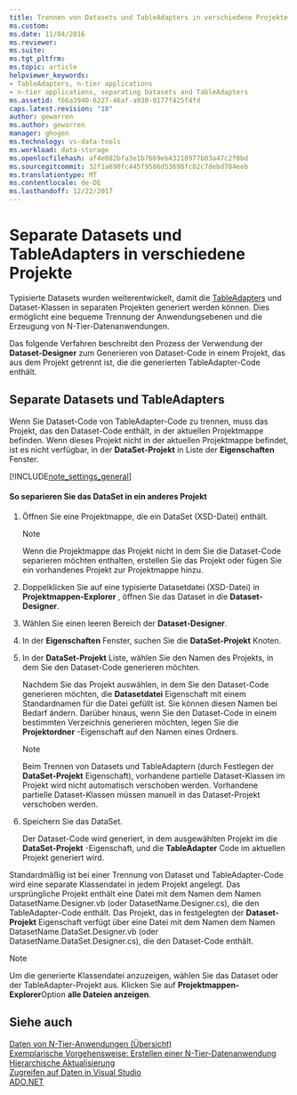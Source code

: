 ```yaml
---
title: Trennen von Datasets und TableAdapters in verschiedene Projekte | Microsoft Docs
ms.custom: 
ms.date: 11/04/2016
ms.reviewer: 
ms.suite: 
ms.tgt_pltfrm: 
ms.topic: article
helpviewer_keywords:
- TableAdapters, n-tier applications
- n-tier applications, separating Datasets and TableAdapters
ms.assetid: f66a3940-6227-46af-a930-9177f425f4fd
caps.latest.revision: "18"
author: gewarren
ms.author: gewarren
manager: ghogen
ms.technology: vs-data-tools
ms.workload: data-storage
ms.openlocfilehash: af4e082bfa3e1b7669eb43218977b03a47c2f0bd
ms.sourcegitcommit: 32f1a690fc445f9586d53698fc82c7debd784eeb
ms.translationtype: MT
ms.contentlocale: de-DE
ms.lasthandoff: 12/22/2017
---
```

# <a name="separate-datasets-and-tableadapters-into-different-projects"></a>Separate Datasets und TableAdapters in verschiedene Projekte
Typisierte Datasets wurden weiterentwickelt, damit die [TableAdapters](create-and-configure-tableadapters.md) und Dataset-Klassen in separaten Projekten generiert werden können. Dies ermöglicht eine bequeme Trennung der Anwendungsebenen und die Erzeugung von N-Tier-Datenanwendungen.  
  
Das folgende Verfahren beschreibt den Prozess der Verwendung der **Dataset-Designer** zum Generieren von Dataset-Code in einem Projekt, das aus dem Projekt getrennt ist, die die generierten TableAdapter-Code enthält.  
  
## <a name="separate-datasets-and-tableadapters"></a>Separate Datasets und TableAdapters  
Wenn Sie Dataset-Code von TableAdapter-Code zu trennen, muss das Projekt, das den Dataset-Code enthält, in der aktuellen Projektmappe befinden. Wenn dieses Projekt nicht in der aktuellen Projektmappe befindet, ist es nicht verfügbar, in der **DataSet-Projekt** in Liste der **Eigenschaften** Fenster.  
  
[!INCLUDE[note_settings_general](../data-tools/includes/note_settings_general_md.md)]  
  
#### <a name="to-separate-the-dataset-into-a-different-project"></a>So separieren Sie das DataSet in ein anderes Projekt  
  
1.  Öffnen Sie eine Projektmappe, die ein DataSet (XSD-Datei) enthält.  
  
    > [!NOTE]
    >  Wenn die Projektmappe das Projekt nicht in dem Sie die Dataset-Code separieren möchten enthalten, erstellen Sie das Projekt oder fügen Sie ein vorhandenes Projekt zur Projektmappe hinzu.  
  
2.  Doppelklicken Sie auf eine typisierte Datasetdatei (XSD-Datei) in **Projektmappen-Explorer** , öffnen Sie das Dataset in die **Dataset-Designer**.  
  
3.  Wählen Sie einen leeren Bereich der **Dataset-Designer**.  
  
4.  In der **Eigenschaften** Fenster, suchen Sie die **DataSet-Projekt** Knoten.  
  
5.  In der **DataSet-Projekt** Liste, wählen Sie den Namen des Projekts, in dem Sie den Dataset-Code generieren möchten.  
  
     Nachdem Sie das Projekt auswählen, in dem Sie den Dataset-Code generieren möchten, die **Datasetdatei** Eigenschaft mit einem Standardnamen für die Datei gefüllt ist. Sie können diesen Namen bei Bedarf ändern. Darüber hinaus, wenn Sie den Dataset-Code in einem bestimmten Verzeichnis generieren möchten, legen Sie die **Projektordner** -Eigenschaft auf den Namen eines Ordners.  
  
    > [!NOTE]
    >  Beim Trennen von Datasets und TableAdaptern (durch Festlegen der **DataSet-Projekt** Eigenschaft), vorhandene partielle Dataset-Klassen im Projekt wird nicht automatisch verschoben werden. Vorhandene partielle Dataset-Klassen müssen manuell in das Dataset-Projekt verschoben werden.  
  
6.  Speichern Sie das DataSet.  
  
     Der Dataset-Code wird generiert, in dem ausgewählten Projekt im die **DataSet-Projekt** -Eigenschaft, und die **TableAdapter** Code im aktuellen Projekt generiert wird.  
  
Standardmäßig ist bei einer Trennung von Dataset und TableAdapter-Code wird eine separate Klassendatei in jedem Projekt angelegt. Das ursprüngliche Projekt enthält eine Datei mit dem Namen dem Namen DatasetName.Designer.vb (oder DatasetName.Designer.cs), die den TableAdapter-Code enthält. Das Projekt, das in festgelegten der **Dataset-Projekt** Eigenschaft verfügt über eine Datei mit dem Namen dem Namen DatasetName.DataSet.Designer.vb (oder DatasetName.DataSet.Designer.cs), die den Dataset-Code enthält.  
  
> [!NOTE]
>  Um die generierte Klassendatei anzuzeigen, wählen Sie das Dataset oder der TableAdapter-Projekt aus. Klicken Sie auf **Projektmappen-Explorer**Option **alle Dateien anzeigen**.  
  
## <a name="see-also"></a>Siehe auch
[Daten von N-Tier-Anwendungen (Übersicht)](../data-tools/n-tier-data-applications-overview.md)   
[Exemplarische Vorgehensweise: Erstellen einer N-Tier-Datenanwendung](../data-tools/walkthrough-creating-an-n-tier-data-application.md)   
[Hierarchische Aktualisierung](../data-tools/hierarchical-update.md)   
[Zugreifen auf Daten in Visual Studio](../data-tools/accessing-data-in-visual-studio.md)   
[ADO.NET](/dotnet/framework/data/adonet/index)